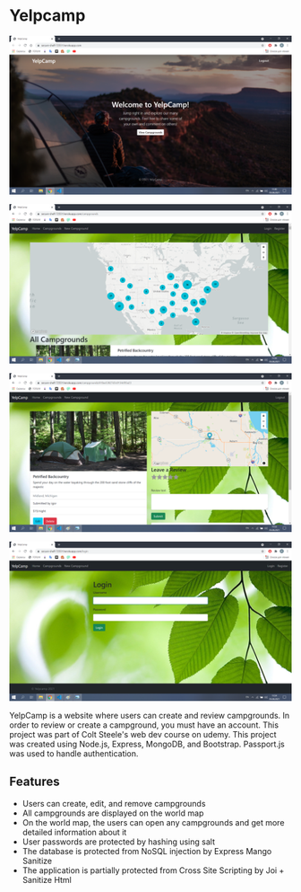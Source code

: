 # Yelpcamp

![home](screenshots/home.png)

![campgrounds](screenshots/campgrounds.png)

![show](screenshots/show.png)

![register](screenshots/login.png)

YelpCamp is a website where users can create and review campgrounds. In order to review or create a campground, you must have an account. This project was part of Colt Steele's web dev course on udemy.
This project was created using Node.js, Express, MongoDB, and Bootstrap. Passport.js was used to handle authentication.
## Features
- Users can create, edit, and remove campgrounds
- All campgrounds are displayed on the world map
- On the world map, the users can open any campgrounds and get more detailed information about it
- User passwords are protected by hashing using salt
- The database is protected from NoSQL injection by Express Mango Sanitize
- The application is partially protected from Cross Site Scripting by Joi + Sanitize Html

